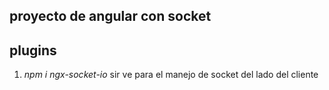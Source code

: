 ## proyecto de angular con socket


## plugins

1. *npm i ngx-socket-io* sir ve para el manejo de socket del lado del cliente
